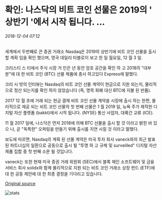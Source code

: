 # 확인: 나스닥의 비트 코인 선물은 2019의 ' 상반기 '에서 시작 됩니다. ...

###### 2018-12-04 07:12

세계에서 두번째로 큰 증권 거래소 Nasdaq은 2019의 상반기에 비트 코인 선물을 출시할 계획 임을 확인 했으며, 영국 데일리 타블로이 보고 한 일 월요일, 12 월 3 일.

크리스티 스 티에서 주식 시장 거 인은 년 동안 암호 공간을 확인 하 고 2018의 "대부분"에 대 한 비트 코인 (BTC) 선물 제품에 종사 하고있다 Express에 말했다.

크리 시 밧의 인터뷰는 Nasdaq의 비트 코인 선물 계약이 현금으로 지원 되는지, 물리적으로 정산 되는지를 확인 하지 않았습니다 (즉, 명목 화폐 대신 BTC에 지불 된 반품).

2017 12 월 초에 거래 되는 현금 결제 비트 코인 선물 계약을 시장에 출시 하는 한편, 물리적으로 제공 되는 비트 코인 선물의 첫 번째 선물은 1 월 2019 일, 뉴욕 주가 제작한 디지털 자산 플랫폼 (bakkt)에서 시작 됩니다. (NYSE) 통신 사업자, 대륙간 교류 (ICE).

11 월 2017 일에, 나스닥은 먼저 2018에 의해 BTC 선물을 출시 할 것 이라고 밝힌 바 있으 나, 곧 "독특한" 오퍼링을 만들기 위해 출시를 지연 시킬 것 이라고 말했다.

보도에 따르면, Nasdaq의 계획 된 선물 계약은 미국 투자 회사 vaneck와의 최근 발표 된 파트너십의 일환으로 공동으로 출시 될 "투명 하 고 규제 및 surveilled" 디지털 자산 제품 집합 중 첫 번째 소문 될 것입니다.

vaneck는 또한 현재 미국 증권 거래 위원회 (SEC)에서 블록 체인 소프트웨어 및 금융 서비스 회사 solidx와 함께 물리적으로 지원 되는 비트 코인 거래소 상장 펀드 (ETF)에 대 한 공동 제안에 대 한 최종 결정을 기다리고 있습니다.

[Original source](https://cointelegraph.com/news/confirmed-nasdaqs-bitcoin-futures-will-launch-in-first-half-of-2019)

![stats](https://c.statcounter.com/11760860/0/a89fa40b/1/ "stats")